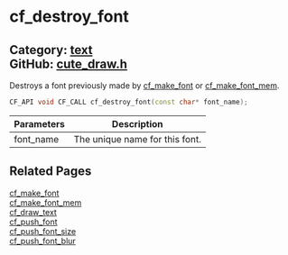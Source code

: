 [](../header.md ':include')

# cf_destroy_font

Category: [text](/api_reference?id=text)  
GitHub: [cute_draw.h](https://github.com/RandyGaul/cute_framework/blob/master/include/cute_draw.h)  
---

Destroys a font previously made by [cf_make_font](/text/cf_make_font.md) or [cf_make_font_mem](/text/cf_make_font_mem.md).

```cpp
CF_API void CF_CALL cf_destroy_font(const char* font_name);
```

Parameters | Description
--- | ---
font_name | The unique name for this font.

## Related Pages

[cf_make_font](/text/cf_make_font.md)  
[cf_make_font_mem](/text/cf_make_font_mem.md)  
[cf_draw_text](/text/cf_draw_text.md)  
[cf_push_font](/text/cf_push_font.md)  
[cf_push_font_size](/text/cf_push_font_size.md)  
[cf_push_font_blur](/text/cf_push_font_blur.md)  
